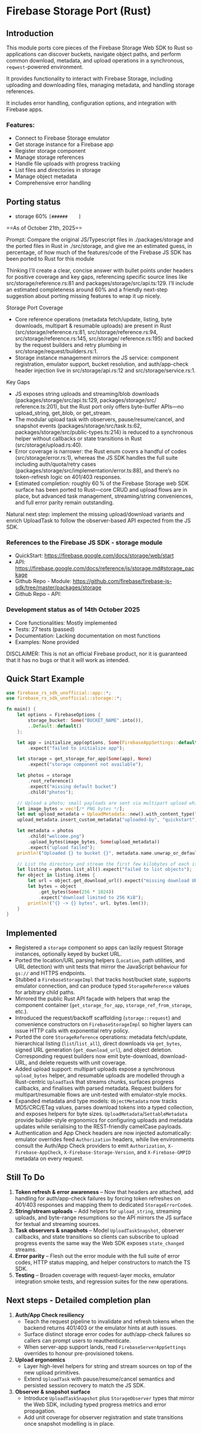 # Firebase Storage Port (Rust)

## Introduction

This module ports core pieces of the Firebase Storage Web SDK to Rust so applications 
can discover buckets, navigate object paths, and perform common download, metadata, 
and upload operations in a synchronous, `reqwest`-powered environment.

It provides functionality to interact with Firebase Storage, including
uploading and downloading files, managing metadata, and handling storage references.

It includes error handling, configuration options, and integration with Firebase apps.

### Features:

- Connect to Firebase Storage emulator
- Get storage instance for a Firebase app
- Register storage component
- Manage storage references
- Handle file uploads with progress tracking
- List files and directories in storage
- Manage object metadata
- Comprehensive error handling

## Porting status

- storage 60% `[######    ]`

==As of October 21th, 2025== 

Prompt: Compare the original JS/Typescript files in ./packages/storage and the ported files in Rust in ./src/storage, and give me an estimated guess, in percentage, of how much of the features/code of the Firebase JS SDK has been ported to Rust for this module

Thinking
I'll create a clear, concise answer with bullet points under headers for positive coverage and key gaps, referencing specific source lines like src/storage/reference.rs:81 and packages/storage/src/api.ts:129. I’ll include an estimated completeness around 60% and a friendly next-step suggestion about porting missing features to wrap it up nicely.

Storage Port Coverage

  - Core reference operations (metadata fetch/update, listing, byte downloads, multipart & resumable uploads) are
  present in Rust (src/storage/reference.rs:81, src/storage/reference.rs:94, src/storage/reference.rs:145, src/storage/
  reference.rs:195) and backed by the request builders and retry plumbing in src/storage/request/builders.rs:1.
  - Storage instance management mirrors the JS service: component registration, emulator support, bucket resolution, and
  auth/app-check header injection live in src/storage/api.rs:12 and src/storage/service.rs:1.

Key Gaps

  - JS exposes string uploads and streaming/blob downloads (packages/storage/src/api.ts:129, packages/storage/src/
  reference.ts:201), but the Rust port only offers byte-buffer APIs—no upload_string, get_blob, or get_stream.
  - The modular upload task with observers, pause/resume/cancel, and snapshot events (packages/storage/src/task.ts:62,
  packages/storage/src/public-types.ts:214) is reduced to a synchronous helper without callbacks or state transitions in
  Rust (src/storage/upload.rs:40).
  - Error coverage is narrower: the Rust enum covers a handful of codes (src/storage/error.rs:1), whereas the JS SDK
  handles the full suite including auth/quota/retry cases (packages/storage/src/implementation/error.ts:88), and there’s
  no token-refresh logic on 401/403 responses.
  - Estimated completion: roughly 60 % of the Firebase Storage web SDK surface has been ported to Rust—core CRUD and
  upload flows are in place, but advanced task management, streaming/string conveniences, and full error parity remain
  outstanding.

Natural next step: implement the missing upload/download variants and enrich UploadTask to follow the observer-based API expected from the JS SDK.

### References to the Firebase JS SDK - storage module

- QuickStart: https://firebase.google.com/docs/storage/web/start
- API: https://firebase.google.com/docs/reference/js/storage.md#storage_package
- Github Repo - Module: https://github.com/firebase/firebase-js-sdk/tree/master/packages/storage
- Github Repo - API: 

### Development status as of 14th October 2025

- Core functionalities: Mostly implemented 
- Tests: 27 tests (passed)
- Documentation: Lacking documentation on most functions
- Examples: None provided

DISCLAIMER: This is not an official Firebase product, nor it is guaranteed that it has no bugs or that it will work as intended.

## Quick Start Example

```rust
use firebase_rs_sdk_unofficial::app::*;
use firebase_rs_sdk_unofficial::storage::*;

fn main() {
    let options = FirebaseOptions {
        storage_bucket: Some("BUCKET_NAME".into()),
        ..Default::default()
    };

    let app = initialize_app(options, Some(FirebaseAppSettings::default()))
        .expect("failed to initialize app");

    let storage = get_storage_for_app(Some(app), None)
        .expect("storage component not available");

    let photos = storage
        .root_reference()
        .expect("missing default bucket")
        .child("photos");

    // Upload a photo; small payloads are sent via multipart upload while larger blobs use the resumable API.
    let image_bytes = vec![/* PNG bytes */];
    let mut upload_metadata = UploadMetadata::new().with_content_type("image/png");
    upload_metadata.insert_custom_metadata("uploaded-by", "quickstart");

    let metadata = photos
        .child("welcome.png")
        .upload_bytes(image_bytes, Some(upload_metadata))
        .expect("upload failed");
    println!("Uploaded {} to bucket {}", metadata.name.unwrap_or_default(), metadata.bucket.unwrap_or_default());

    // List the directory and stream the first few kilobytes of each item.
    let listing = photos.list_all().expect("failed to list objects");
    for object in listing.items {
        let url = object.get_download_url().expect("missing download URL");
        let bytes = object
            .get_bytes(Some(256 * 1024))
            .expect("download limited to 256 KiB");
        println!("{} -> {} bytes", url, bytes.len());
    }
}
```

## Implemented

- Registered a `storage` component so apps can lazily request Storage instances, optionally keyed by bucket URL.
- Ported the location/URL parsing helpers (`Location`, path utilities, and URL detection) with unit tests that mirror the
  JavaScript behaviour for `gs://` and HTTPS endpoints.
- Stubbed a `FirebaseStorageImpl` that tracks host/bucket state, supports emulator connection, and can produce typed
  `StorageReference` values for arbitrary child paths.
- Mirrored the public Rust API façade with helpers that wrap the component container (`get_storage_for_app`,
  `storage_ref_from_storage`, etc.).
- Introduced the request/backoff scaffolding (`storage::request`) and convenience constructors on
  `FirebaseStorageImpl` so higher layers can issue HTTP calls with exponential retry policy.
- Ported the core `StorageReference` operations: metadata fetch/update, hierarchical listing (`list`/`list_all`), direct
  downloads via `get_bytes`, signed URL generation (`get_download_url`), and object deletion. Corresponding request
  builders now emit byte-download, download-URL, and delete requests with unit coverage.
- Added upload support: multipart uploads expose a synchronous `upload_bytes` helper, and resumable uploads are modelled
  through a Rust-centric `UploadTask` that streams chunks, surfaces progress callbacks, and finalises with parsed
  metadata. Request builders for multipart/resumable flows are unit-tested with emulator-style mocks.
- Expanded metadata and type models: `ObjectMetadata` now tracks MD5/CRC/ETag values, parses download tokens into a
  typed collection, and exposes helpers for byte sizes. `UploadMetadata`/`SettableMetadata` provide builder-style
  ergonomics for configuring uploads and metadata updates while serialising to the REST-friendly camelCase payloads.
- Authentication and App Check headers are now injected automatically: emulator overrides feed `Authorization`
  headers, while live environments consult the Auth/App Check providers to emit `Authorization`,
  `X-Firebase-AppCheck`, `X-Firebase-Storage-Version`, and `X-Firebase-GMPID` metadata on every request.

## Still To Do

1. **Token refresh & error awareness** – Now that headers are attached, add handling for auth/app-check failures by
   forcing token refreshes on 401/403 responses and mapping them to dedicated `StorageErrorCode`s.
2. **String/stream uploads** – Add helpers for `upload_string`, streaming uploads, and byte-range resumptions so the API
   mirrors the JS surface for textual and streaming sources.
3. **Task observers & snapshots** – Model `UploadTaskSnapshot`, observer callbacks, and state transitions so clients can
   subscribe to upload progress events the same way the Web SDK exposes `state_changed` streams.
4. **Error parity** – Flesh out the error module with the full suite of error codes, HTTP status mapping, and helper
   constructors to match the TS SDK.
5. **Testing** – Broaden coverage with request-layer mocks, emulator integration smoke tests, and regression suites for
   the new operations.

## Next steps - Detailed completion plan

1. **Auth/App Check resiliency**
   - Teach the request pipeline to invalidate and refresh tokens when the backend returns 401/403 or the emulator hints
     at auth issues.
   - Surface distinct storage error codes for auth/app-check failures so callers can prompt users to reauthenticate.
   - When server-app support lands, read `FirebaseServerAppSettings` overrides to honour pre-provisioned tokens.
2. **Upload ergonomics**
   - Layer high-level helpers for string and stream sources on top of the new upload primitives.
   - Extend `UploadTask` with pause/resume/cancel semantics and persisted session recovery to match the JS SDK.
3. **Observer & snapshot surface**
   - Introduce `UploadTaskSnapshot` plus `StorageObserver` types that mirror the Web SDK, including typed progress
     metrics and error propagation.
   - Add unit coverage for observer registration and state transitions once snapshot modelling is in place.
